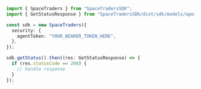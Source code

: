 <!-- Start SDK Example Usage -->
```typescript
import { SpaceTraders } from "SpaceTradersSDK";
import { GetStatusResponse } from "SpaceTradersSDK/dist/sdk/models/operations";

const sdk = new SpaceTraders({
  security: {
    agentToken: "YOUR_BEARER_TOKEN_HERE",
  },
});

sdk.getStatus().then((res: GetStatusResponse) => {
  if (res.statusCode == 200) {
    // handle response
  }
});
```
<!-- End SDK Example Usage -->